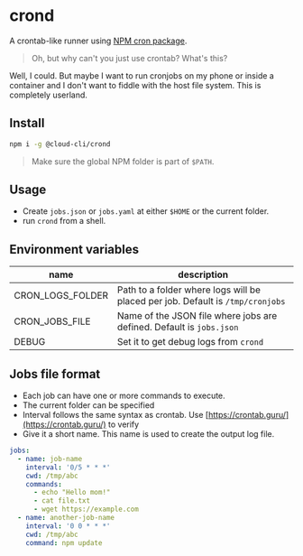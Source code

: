 # crond

A crontab-like runner using [NPM cron package](https://npmjs.com/cron).

> Oh, but why can't you just use crontab? What's this?

Well, I could. But maybe I want to run cronjobs on my phone or inside a container and I don't want to fiddle with the host file system. This is completely userland.

## Install

```sh
npm i -g @cloud-cli/crond
```

> Make sure the global NPM folder is part of `$PATH`.

## Usage

- Create `jobs.json` or `jobs.yaml` at either `$HOME` or the current folder.
- run `crond` from a shell.

## Environment variables

| name | description |
|-|-|
| CRON_LOGS_FOLDER | Path to a folder where logs will be placed per job. Default is `/tmp/cronjobs` |
| CRON_JOBS_FILE | Name of the JSON file where jobs are defined. Default is `jobs.json` |
| DEBUG | Set it to get debug logs from `crond` |

## Jobs file format

- Each job can have one or more commands to execute.
- The current folder can be specified
- Interval follows the same syntax as crontab. Use [https://crontab.guru/](https://crontab.guru/) to verify
- Give it a short name. This name is used to create the output log file.

```yaml
jobs:
  - name: job-name
    interval: '0/5 * * *'
    cwd: /tmp/abc
    commands:
      - echo "Hello mom!"
      - cat file.txt
      - wget https://example.com
  - name: another-job-name
    interval: '0 0 * * *'
    cwd: /tmp/abc
    command: npm update
```
